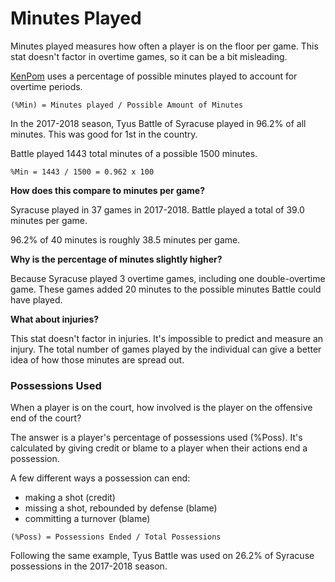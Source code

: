 # Minutes Played

Minutes played measures how often a player is on the floor per game. This stat doesn't factor in overtime games, so it can be a bit misleading.

[KenPom](http://kenpom.com/) uses a percentage of possible minutes played to account for overtime periods.

`(%Min) = Minutes played / Possible Amount of Minutes`

In the 2017-2018 season, Tyus Battle of Syracuse played in 96.2% of all minutes. This was good for 1st in the country.

Battle played 1443 total minutes of a possible 1500 minutes.

`%Min = 1443 / 1500 = 0.962 x 100`

**How does this compare to minutes per game?**

Syracuse played in 37 games in 2017-2018. Battle played a total of 39.0 minutes per game.

96.2% of 40 minutes is roughly 38.5 minutes per game.

**Why is the percentage of minutes slightly higher?**

Because Syracuse played 3 overtime games, including one double-overtime game. These games added 20 minutes to the possible minutes Battle could have played.

**What about injuries?**

This stat doesn't factor in injuries. It's impossible to predict and measure an injury. The total number of games played by the individual can give a better idea of how those minutes are spread out.

### Possessions Used

When a player is on the court, how involved is the player on the offensive end of the court?

The answer is a player's percentage of possessions used \(%Poss\). It's calculated by giving credit or blame to a player when their actions end a possession.

A few different ways a possession can end:

* making a shot \(credit\)
* missing a shot, rebounded by defense \(blame\)
* committing a turnover \(blame\)

`(%Poss) = Possessions Ended / Total Possessions`

Following the same example, Tyus Battle was used on 26.2% of Syracuse possessions in the 2017-2018 season.


